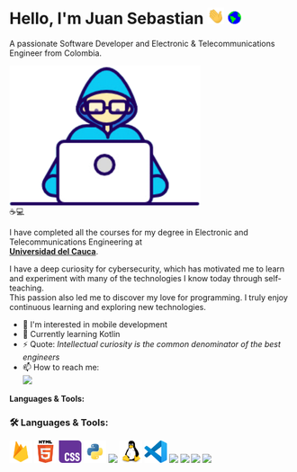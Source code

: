 # Hello, I'm Juan Sebastian <img src="https://github.com/JuanSebastian07/JuanSebastian07/blob/main/Assets/Hi.gif" width="30px"> <img src="https://github.com/JuanSebastian07/JuanSebastian07/blob/main/Assets/Earth.gif" width="24px">

A passionate Software Developer and Electronic & Telecommunications Engineer from Colombia.

<div>
<img align="center" height="250" src="https://github.com/JuanSebastian07/JuanSebastian07/blob/main/Assets/Developer.gif"/>
</div>
☕💻

I have completed all the courses for my degree in Electronic and Telecommunications Engineering at  
<a href="http://www.unicauca.edu.co/versionP/node/18445" target="_blank"><b>Universidad del Cauca</b></a>.

I have a deep curiosity for cybersecurity, which has motivated me to learn and experiment with many of the technologies I know today through self-teaching.  
This passion also led me to discover my love for programming. I truly enjoy continuous learning and exploring new technologies.

- 👀 I'm interested in mobile development  
- 🌱 Currently learning Kotlin  
- ⚡ Quote: *Intellectual curiosity is the common denominator of the best engineers*  
- 📫 How to reach me:  
  <a title="telegram" href="https://t.me/Account07">
    <img height="18" src="https://www.vectorlogo.zone/logos/telegram/telegram-icon.svg">
  </a>

**Languages & Tools:**


<h3>🛠️ Languages & Tools:</h3>

<p>
  <code><img height="40" src="https://raw.githubusercontent.com/github/explore/main/topics/firebase/firebase.png"></code>
  <code><img height="40" src="https://raw.githubusercontent.com/github/explore/main/topics/html/html.png"></code>
  <code><img height="40" src="https://raw.githubusercontent.com/github/explore/main/topics/css/css.png"></code>
  <code><img height="40" src="https://raw.githubusercontent.com/github/explore/main/topics/python/python.png"></code>
  <code><img height="40" src="https://www.vectorlogo.zone/logos/kotlinlang/kotlinlang-icon.svg"></code>
  <code><img height="40" src="https://raw.githubusercontent.com/devicons/devicon/master/icons/linux/linux-original.svg"></code>
  <code><img height="40" src="https://raw.githubusercontent.com/github/explore/main/topics/visual-studio-code/visual-studio-code.png"></code>
  <code><img height="40" src="https://raw.githubusercontent.com/androiddevnotes/jetpack-compose-awesome/master/assets/jetpack_compose.png"></code>
  <code><img height="40" src="https://www.vectorlogo.zone/logos/git-scm/git-scm-icon.svg"></code>
  <code><img height="40" src="https://upload.wikimedia.org/wikipedia/commons/3/33/Figma-logo.svg"></code>
  <code><img height="40" src="https://upload.wikimedia.org/wikipedia/commons/6/6a/JavaScript-logo.png"></code>
</p>

</p>


